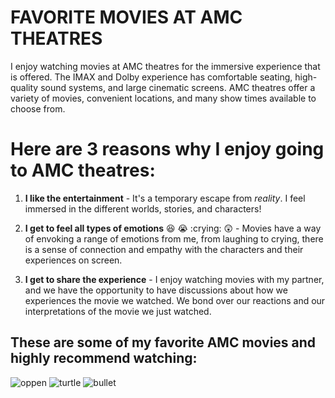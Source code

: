 # FAVORITE MOVIES AT AMC THEATRES

I enjoy watching movies at AMC theatres for the immersive experience that is offered. The IMAX and Dolby experience has comfortable seating, high-quality sound systems, and large cinematic screens. AMC theatres offer a variety of movies, convenient locations, and many show times available to choose from. 

# Here are 3 reasons why I enjoy going to AMC theatres:



1. **I like the entertainment** - It's a temporary escape from *reality*. I feel immersed in the different worlds, stories, and characters!
   
2. **I get to feel all types of emotions** :laughing: :sob: :crying: :astonished: - Movies have a way of envoking a range of emotions from me, from laughing to crying, there is a sense of connection and empathy with the characters and their experiences on screen.
   
3. **I get to share the experience** - I enjoy watching movies with my partner, and we have the opportunity to have discussions about how we experiences the movie we watched. We bond over our reactions and our interpretations of the movie we just watched.

## These are some of my favorite AMC movies and highly recommend watching: 


![oppen](https://github.com/ttngna/Favorite/assets/142946998/759a676c-9950-411d-a8c2-b5bc3099709a)
![turtle](https://github.com/ttngna/Favorite/assets/142946998/e8ed41ab-a49b-44a4-809b-131e2a8d7902)
![bullet](https://github.com/ttngna/Favorite/assets/142946998/9b87d4a4-3e10-4e8b-aff2-fed4a2a2b6fd)

